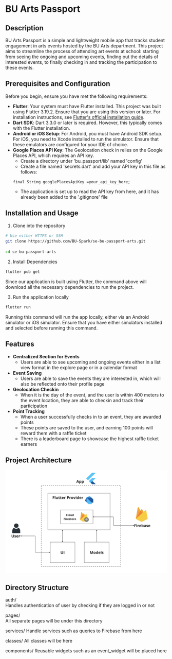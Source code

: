 # BU Arts Passport

## Description
BU Arts Passport is a simple and lightweight mobile app that tracks student engagement in arts events hosted by the BU Arts department. 
This project aims to streamline the process of attending art events at school: starting from seeing the ongoing and upcoming events, 
finding out the details of interested events, to finally checking in and tracking the participation to these events.

## Prerequisites and Configuration
Before you begin, ensure you have met the following requirements:
- **Flutter**: Your system must have Flutter installed. This project was built using Flutter 3.19.2. Ensure that you are using this version or later. For installation instructions, see [Flutter's official installation guide](https://flutter.dev/docs/get-started/install).
- **Dart SDK**: Dart 3.3.0 or later is required. However, this typically comes with the Flutter installation.
- **Android or iOS Setup**: For Android, you must have Android SDK setup. For iOS, you need to Xcode installed to run the simulator. Ensure that these emulators are configured for your IDE of choice.
- **Google Places API Key**: The Geolocation check in relies on the Google Places API, which requires an API key.
  - Create a directory under 'bu_passport/lib' named 'config'
  - Create a file named 'secrets.dart' and add your API key in this file as follows:
  ```plaintext
  final String googlePlacesApiKey =your_api_key_here;
  ```
  - The application is set up to read the API key from here, and it has already been added to the '.gitignore' file

## Installation and Usage
1. Clone into the repository
```bash
# Use either HTTPS or SSH
git clone https://github.com/BU-Spark/se-bu-passport-arts.git

cd se-bu-passport-arts
```

2. Install Dependencies
```bash
flutter pub get
```
Since our application is built using Flutter, the command above will download all the necessary dependencies to run the project.

3. Run the application locally
```bash
flutter run
```
Running this command will run the app locally, either via an Android simulator or iOS simulator. Ensure that you have either simulators installed and 
selected before running this command.

## Features
- **Centralized Section for Events**
  - Users are able to see upcoming and ongoing events either in a list view format in the explore page or in a calendar format
- **Event Saving**
  - Users are able to save the events they are interested in, which will also be reflected onto their profile page
- **Geolocation Checkin**
  - When it is the day of the event, and the user is within 400 meters to the event location, they are able to checkin and track their participation
- **Point Tracking**
  - When a user successfully checks in to an event, they are awarded points
  - These points are saved to the user, and earning 100 points will reward them with a raffle ticket
  - There is a leaderboard page to showcase the highest raffle ticket earners


## Project Architecture

![alt text](./passportArchitecture.png)

## Directory Structure

auth/  
Handles authentication of user by checking if they are logged in or not
  
pages/  
All separate pages will be under this directory

services/
Handle services such as queries to Firebase from here

classes/
All classes will be here

components/
Reusable widgets such as an event_widget will be placed here
